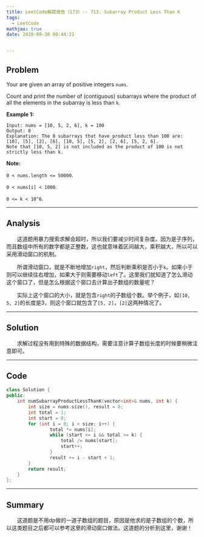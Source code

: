 ```yaml
---
title: LeetCode解题报告（173）-- 713. Subarray Product Less Than K
tags:
  - LeetCode
mathjax: true
date: 2020-09-30 00:44:21


---
```


## Problem

Your are given an array of positive integers `nums`.

Count and print the number of (contiguous) subarrays where the product of all the elements in the subarray is less than `k`.

<!-- more -->

**Example 1:**

```
Input: nums = [10, 5, 2, 6], k = 100
Output: 8
Explanation: The 8 subarrays that have product less than 100 are: [10], [5], [2], [6], [10, 5], [5, 2], [2, 6], [5, 2, 6].
Note that [10, 5, 2] is not included as the product of 100 is not strictly less than k.
```

**Note:**

`0 < nums.length <= 50000`.

`0 < nums[i] < 1000`.

`0 <= k < 10^6`.

------

## Analysis

&emsp;&emsp;这道题用暴力搜索求解会超时，所以我们要减少时间复杂度。因为是子序列，而且数组中所有的数字都是正整数，这也就意味着区间越大，乘积越大，所以可以采用滑动窗口的机制。

&emsp;&emsp;所谓滑动窗口，就是不断地增加`right`，然后判断乘积是否小于`k`。如果小于则可以继续往右增加，如果大于则需要移动`left`了。这里我们就知道了怎么滑动这个窗口了，但是怎么根据这个窗口去计算出子数组的数量呢？

&emsp;&emsp;实际上这个窗口的大小，就是包含`right`的子数组个数。举个例子，如`[10, 5, 2]`的长度是3，则这个窗口就包含了`[5, 2]`，`[2]`这两种情况了。

------

## Solution

&emsp;&emsp;求解过程没有用到特殊的数据结构，需要注意计算子数组长度的时候要稍微注意即可。

------

## Code

```c++
class Solution {
public:
    int numSubarrayProductLessThanK(vector<int>& nums, int k) {
        int size = nums.size(), result = 0;
        int total = 1;
        int start = 0;
        for (int i = 0; i < size; i++) {
                total *= nums[i];
                while (start <= i && total >= k) {
                    total /= nums[start];
                    start++;
                }
                result += i - start + 1;
        }
        return result;        
    }
};
```

------

## Summary

&emsp;&emsp;这道题是不用dp做的一道子数组的题目，原因是他求的是子数组的个数，所以这类题目之后都可以参考这里的滑动窗口做法。这道题的分析到这里，谢谢！
